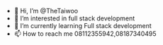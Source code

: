 - 👋 Hi, I’m @TheTaiwoo
- 👀 I’m interested in full stack development
- 🌱 I’m currently learning Full stack development
- 📫 How to reach me 08112355942,08187340495

<!---
TheTaiwoo/TheTaiwoo is a ✨ special ✨ repository because its `README.md` (this file) appears on your GitHub profile.
You can click the Preview link to take a look at your changes.
--->
